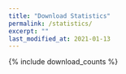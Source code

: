 ```yaml
---
title: "Download Statistics"
permalink: /statistics/
excerpt: ""
last_modified_at: 2021-01-13
---
```

{% include download_counts %}
